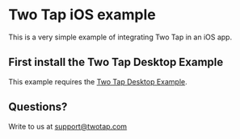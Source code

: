 # Two Tap iOS example

This is a very simple example of integrating Two Tap in an iOS app.

## First install the Two Tap Desktop Example

This example requires the [Two Tap Desktop Example](https://github.com/sradu/twotap-web-example).

## Questions?

Write to us at support@twotap.com
